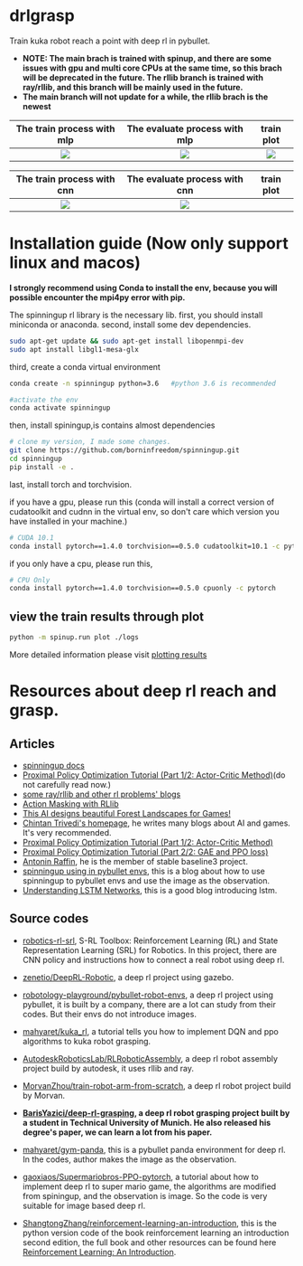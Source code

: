 # drlgrasp

Train kuka robot reach a point with deep rl in pybullet.

* **NOTE: The main brach is trained with spinup, and there are some issues with gpu and multi core CPUs at the same time, so this brach will be deprecated in the future. The rllib branch is trained with ray/rllib, and this branch will be mainly used in the future.**
* **The main branch will not update for a while, the rllib brach is the newest**


The train process with mlp|The evaluate process with mlp|train plot
:---------------:|:------------------:|:-------------------------:
![](https://github.com/borninfreedom/kuka-reach-drl/blob/main/pictures/reach_train_with_mlp.gif)|![](https://github.com/borninfreedom/kuka-reach-drl/blob/main/pictures/reach_result_with_mlp.gif)|![](https://github.com/borninfreedom/kuka-reach-drl/blob/main/pictures/reach_mlp_train_process.png)

The train process with cnn|The evaluate process with cnn|train plot
:---------------:|:------------------:|:-------------------------:
![](https://github.com/borninfreedom/kuka-reach-drl/blob/main/pictures/reach_train_with_cnn.gif)|![](https://github.com/borninfreedom/kuka-reach-drl/blob/main/pictures/reach_result_with_cnn.gif)|


# Installation guide (Now only support linux and macos)
**I strongly recommend using Conda to install the env, because you will possible encounter the mpi4py error with pip.**

The spinningup rl library is the necessary lib.
first, you should install miniconda or anaconda.
second, install some dev dependencies.

```bash
sudo apt-get update && sudo apt-get install libopenmpi-dev
sudo apt install libgl1-mesa-glx
```
third, create a conda virtual environment
```bash
conda create -n spinningup python=3.6   #python 3.6 is recommended
```


```bash
#activate the env
conda activate spinningup
```

then, install spiningup,is contains almost dependencies
```bash
# clone my version, I made some changes.
git clone https://github.com/borninfreedom/spinningup.git
cd spinningup
pip install -e .
```

last, install torch and torchvision.

if you have a gpu, please run this (conda will install a correct version of cudatoolkit and cudnn in the virtual env, so don't care which version you have installed in your machine.)
```bash
# CUDA 10.1
conda install pytorch==1.4.0 torchvision==0.5.0 cudatoolkit=10.1 -c pytorch
```

if you only have a cpu, please run this,
```bash
# CPU Only
conda install pytorch==1.4.0 torchvision==0.5.0 cpuonly -c pytorch
```



## view the train results through plot
```bash
python -m spinup.run plot ./logs
```
More detailed information please visit [plotting results](https://spinningup.openai.com/en/latest/user/plotting.html)


# Resources about deep rl reach and grasp.
## Articles
* [spinningup docs](https://spinningup.openai.com/en/latest/user/installation.html)
* [Proximal Policy Optimization Tutorial (Part 1/2: Actor-Critic Method)](https://towardsdatascience.com/proximal-policy-optimization-tutorial-part-1-actor-critic-method-d53f9afffbf6)(do not carefully read now.)
* [some ray/rllib and other rl problems' blogs](https://www.datahubbs.com/)
* [Action Masking with RLlib](https://towardsdatascience.com/action-masking-with-rllib-5e4bec5e7505)
* [This AI designs beautiful Forest Landscapes for Games!](https://medium.com/deepgamingai/this-ai-designs-beautiful-forest-landscapes-for-games-8675e053636e)
* [Chintan Trivedi's homepage](https://medium.com/@chintan.t93), he writes many blogs about AI and games. It's very recommended.
* [Proximal Policy Optimization Tutorial (Part 1/2: Actor-Critic Method)](https://twitter.com/ericwen5986/status/1374361315100172289)
* [Proximal Policy Optimization Tutorial (Part 2/2: GAE and PPO loss)](https://twitter.com/ericwen5986/status/1374361470859767809)
* [Antonin Raffin](https://araffin.github.io/), he is the member of stable baseline3 project.
* [spinningup using in pybullet envs](https://www.etedal.net/2020/04/pybullet-panda_3.html), this is a blog about how to use spinningup to pybullet envs and use the image as the observation.
* [Understanding LSTM Networks](https://colah.github.io/posts/2015-08-Understanding-LSTMs/), this is a good blog introducing lstm.

## Source codes
* [robotics-rl-srl](https://github.com/araffin/robotics-rl-srl), S-RL Toolbox: Reinforcement Learning (RL) and State Representation Learning (SRL) for Robotics. In this project, there are CNN policy and instructions how to connect a real robot using deep rl.
* [zenetio/DeepRL-Robotic](https://github.com/zenetio/DeepRL-Robotic), a deep rl project using gazebo.
* [robotology-playground/pybullet-robot-envs](https://github.com/robotology-playground/pybullet-robot-envs), a deep rl project using pybullet, it is built by a company, there are a lot can study from their codes. But their envs do not introduce images.
* [mahyaret/kuka_rl](https://github.com/mahyaret/kuka_rl), a tutorial tells you how to implement DQN and ppo algorithms to kuka robot grasping.
* [AutodeskRoboticsLab/RLRoboticAssembly](https://github.com/AutodeskRoboticsLab/RLRoboticAssembly), a deep rl robot assembly project build by autodesk, it uses rllib and ray.
* [MorvanZhou/train-robot-arm-from-scratch](https://github.com/MorvanZhou/train-robot-arm-from-scratch), a deep rl robot project build by Morvan.
* **[BarisYazici/deep-rl-grasping](https://github.com/BarisYazici/deep-rl-grasping), a deep rl robot grasping project built by a student in Technical University of Munich. He also released his degree's paper, we can learn a lot from his paper.**
* [mahyaret/gym-panda](https://github.com/mahyaret/gym-panda), this is a pybullet panda environment for deep rl. In the codes, author makes the image as the observation.
* [gaoxiaos/Supermariobros-PPO-pytorch](https://github.com/gaoxiaos/Supermariobros-PPO-pytorch), a tutorial about how to implement deep rl to super mario game, the algorithms are modified from spiningup, and the observation is image. So the code is very suitable for image based deep rl.

* [ShangtongZhang/reinforcement-learning-an-introduction](https://github.com/ShangtongZhang/reinforcement-learning-an-introduction), this is the python version code of the book reinforcement learning an introduction second edition, the full book and other resources can be found here [Reinforcement Learning: An Introduction](http://incompleteideas.net/book/the-book-2nd.html).



